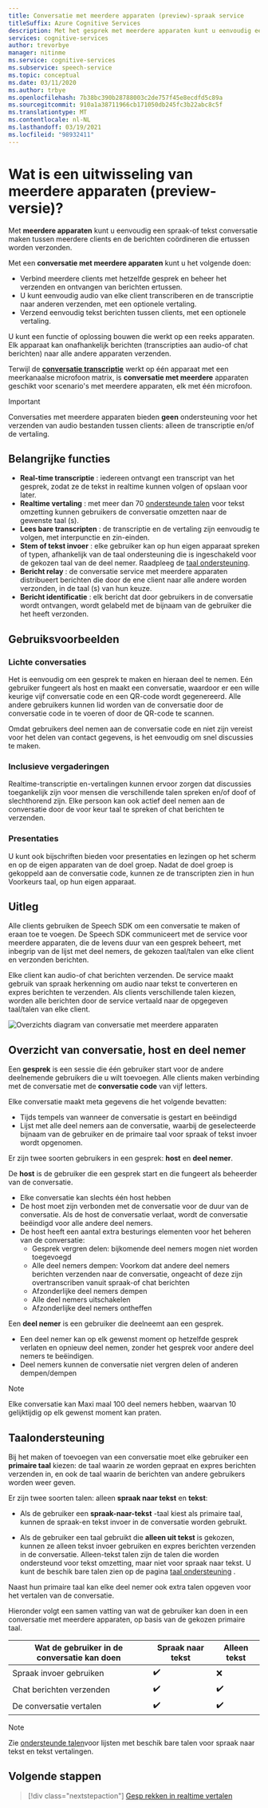 ```yaml
---
title: Conversatie met meerdere apparaten (preview)-spraak service
titleSuffix: Azure Cognitive Services
description: Met het gesprek met meerdere apparaten kunt u eenvoudig een spraak-of tekst conversatie maken tussen meerdere clients en de berichten coördineren die ertussen worden verzonden.
services: cognitive-services
author: trevorbye
manager: nitinme
ms.service: cognitive-services
ms.subservice: speech-service
ms.topic: conceptual
ms.date: 03/11/2020
ms.author: trbye
ms.openlocfilehash: 7b38bc390b28788003c2de757f45e8ecdfd5c89a
ms.sourcegitcommit: 910a1a38711966cb171050db245fc3b22abc8c5f
ms.translationtype: MT
ms.contentlocale: nl-NL
ms.lasthandoff: 03/19/2021
ms.locfileid: "98932411"
---
```

# <a name="what-is-multi-device-conversation-preview"></a>Wat is een uitwisseling van meerdere apparaten (preview-versie)?

Met **meerdere apparaten** kunt u eenvoudig een spraak-of tekst conversatie maken tussen meerdere clients en de berichten coördineren die ertussen worden verzonden.

Met een **conversatie met meerdere apparaten** kunt u het volgende doen:

- Verbind meerdere clients met hetzelfde gesprek en beheer het verzenden en ontvangen van berichten ertussen.
- U kunt eenvoudig audio van elke client transcriberen en de transcriptie naar anderen verzenden, met een optionele vertaling.
- Verzend eenvoudig tekst berichten tussen clients, met een optionele vertaling.

U kunt een functie of oplossing bouwen die werkt op een reeks apparaten. Elk apparaat kan onafhankelijk berichten (transcripties aan audio-of chat berichten) naar alle andere apparaten verzenden.

Terwijl de [**conversatie transcriptie**](conversation-transcription.md) werkt op één apparaat met een meerkanaalse microfoon matrix, is **conversatie met meerdere** apparaten geschikt voor scenario's met meerdere apparaten, elk met één microfoon.

>[!IMPORTANT]
> Conversaties met meerdere apparaten bieden **geen** ondersteuning voor het verzenden van audio bestanden tussen clients: alleen de transcriptie en/of de vertaling.

## <a name="key-features"></a>Belangrijke functies

- **Real-time transcriptie** : iedereen ontvangt een transcript van het gesprek, zodat ze de tekst in realtime kunnen volgen of opslaan voor later.
- **Realtime vertaling** : met meer dan 70 [ondersteunde talen](language-support.md#text-languages) voor tekst omzetting kunnen gebruikers de conversatie omzetten naar de gewenste taal (s).
- **Lees bare transcripten** : de transcriptie en de vertaling zijn eenvoudig te volgen, met interpunctie en zin-einden.
- **Stem of tekst invoer** : elke gebruiker kan op hun eigen apparaat spreken of typen, afhankelijk van de taal ondersteuning die is ingeschakeld voor de gekozen taal van de deel nemer. Raadpleeg de [taal ondersteuning](language-support.md#speech-to-text).
- **Bericht relay** : de conversatie service met meerdere apparaten distribueert berichten die door de ene client naar alle andere worden verzonden, in de taal (s) van hun keuze.
- **Bericht identificatie** : elk bericht dat door gebruikers in de conversatie wordt ontvangen, wordt gelabeld met de bijnaam van de gebruiker die het heeft verzonden.

## <a name="use-cases"></a>Gebruiksvoorbeelden

### <a name="lightweight-conversations"></a>Lichte conversaties

Het is eenvoudig om een gesprek te maken en hieraan deel te nemen. Eén gebruiker fungeert als host en maakt een conversatie, waardoor er een wille keurige vijf conversatie code en een QR-code wordt gegenereerd. Alle andere gebruikers kunnen lid worden van de conversatie door de conversatie code in te voeren of door de QR-code te scannen. 

Omdat gebruikers deel nemen aan de conversatie code en niet zijn vereist voor het delen van contact gegevens, is het eenvoudig om snel discussies te maken.

### <a name="inclusive-meetings"></a>Inclusieve vergaderingen

Realtime-transcriptie en-vertalingen kunnen ervoor zorgen dat discussies toegankelijk zijn voor mensen die verschillende talen spreken en/of doof of slechthorend zijn. Elke persoon kan ook actief deel nemen aan de conversatie door de voor keur taal te spreken of chat berichten te verzenden.

### <a name="presentations"></a>Presentaties

U kunt ook bijschriften bieden voor presentaties en lezingen op het scherm en op de eigen apparaten van de doel groep. Nadat de doel groep is gekoppeld aan de conversatie code, kunnen ze de transcripten zien in hun Voorkeurs taal, op hun eigen apparaat.

## <a name="how-it-works"></a>Uitleg

Alle clients gebruiken de Speech SDK om een conversatie te maken of eraan toe te voegen. De Speech SDK communiceert met de service voor meerdere apparaten, die de levens duur van een gesprek beheert, met inbegrip van de lijst met deel nemers, de gekozen taal/talen van elke client en verzonden berichten.  

Elke client kan audio-of chat berichten verzenden. De service maakt gebruik van spraak herkenning om audio naar tekst te converteren en expres berichten te verzenden. Als clients verschillende talen kiezen, worden alle berichten door de service vertaald naar de opgegeven taal/talen van elke client.

![Overzichts diagram van conversatie met meerdere apparaten](media/scenarios/multi-device-conversation.png)

## <a name="overview-of-conversation-host-and-participant"></a>Overzicht van conversatie, host en deel nemer

Een **gesprek** is een sessie die één gebruiker start voor de andere deelnemende gebruikers die u wilt toevoegen. Alle clients maken verbinding met de conversatie met de **conversatie code** van vijf letters.

Elke conversatie maakt meta gegevens die het volgende bevatten:
-    Tijds tempels van wanneer de conversatie is gestart en beëindigd
-    Lijst met alle deel nemers aan de conversatie, waarbij de geselecteerde bijnaam van de gebruiker en de primaire taal voor spraak of tekst invoer wordt opgenomen.


Er zijn twee soorten gebruikers in een gesprek:  **host** en **deel nemer**.

De **host** is de gebruiker die een gesprek start en die fungeert als beheerder van de conversatie.
- Elke conversatie kan slechts één host hebben
- De host moet zijn verbonden met de conversatie voor de duur van de conversatie. Als de host de conversatie verlaat, wordt de conversatie beëindigd voor alle andere deel nemers.
- De host heeft een aantal extra besturings elementen voor het beheren van de conversatie: 
    - Gesprek vergren delen: bijkomende deel nemers mogen niet worden toegevoegd
    - Alle deel nemers dempen: Voorkom dat andere deel nemers berichten verzenden naar de conversatie, ongeacht of deze zijn overtranscriben vanuit spraak-of chat berichten
    - Afzonderlijke deel nemers dempen
    - Alle deel nemers uitschakelen
    - Afzonderlijke deel nemers ontheffen

Een **deel nemer** is een gebruiker die deelneemt aan een gesprek.
- Een deel nemer kan op elk gewenst moment op hetzelfde gesprek verlaten en opnieuw deel nemen, zonder het gesprek voor andere deel nemers te beëindigen.
- Deel nemers kunnen de conversatie niet vergren delen of anderen dempen/dempen

> [!NOTE]
> Elke conversatie kan Maxi maal 100 deel nemers hebben, waarvan 10 gelijktijdig op elk gewenst moment kan praten.

## <a name="language-support"></a>Taalondersteuning

Bij het maken of toevoegen van een conversatie moet elke gebruiker een **primaire taal** kiezen: de taal waarin ze worden gepraat en expres berichten verzenden in, en ook de taal waarin de berichten van andere gebruikers worden weer geven.

Er zijn twee soorten talen: alleen **spraak naar tekst** en **tekst**:
- Als de gebruiker een **spraak-naar-tekst** -taal kiest als primaire taal, kunnen de spraak-en tekst invoer in de conversatie worden gebruikt.

- Als de gebruiker een taal gebruikt die **alleen uit tekst** is gekozen, kunnen ze alleen tekst invoer gebruiken en expres berichten verzenden in de conversatie. Alleen-tekst talen zijn de talen die worden ondersteund voor tekst omzetting, maar niet voor spraak naar tekst. U kunt de beschik bare talen zien op de pagina [taal ondersteuning](./language-support.md) .

Naast hun primaire taal kan elke deel nemer ook extra talen opgeven voor het vertalen van de conversatie.

Hieronder volgt een samen vatting van wat de gebruiker kan doen in een conversatie met meerdere apparaten, op basis van de gekozen primaire taal.


| Wat de gebruiker in de conversatie kan doen | Spraak naar tekst | Alleen tekst |
|-----------------------------------|----------------|------|
| Spraak invoer gebruiken | ✔️ | ❌ |
| Chat berichten verzenden | ✔️ | ✔️ |
| De conversatie vertalen | ✔️ | ✔️ |

> [!NOTE]
> Zie [ondersteunde talen](./language-support.md)voor lijsten met beschik bare talen voor spraak naar tekst en tekst vertalingen.



## <a name="next-steps"></a>Volgende stappen

> [!div class="nextstepaction"]
> [Gesp rekken in realtime vertalen](quickstarts/multi-device-conversation.md)